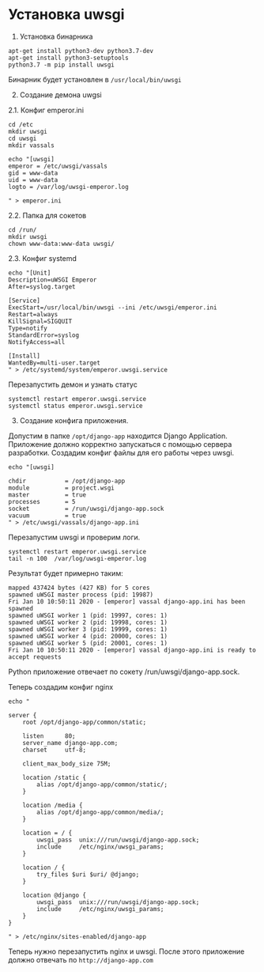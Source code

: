 # Установка uwsgi

1. Установка бинарника

```
apt-get install python3-dev python3.7-dev 
apt-get install python3-setuptools
python3.7 -m pip install uwsgi
```

Бинарник будет установлен в `/usr/local/bin/uwsgi`

2. Создание демона uwgsi

2.1. Конфиг emperor.ini
```
cd /etc
mkdir uwsgi
cd uwsgi
mkdir vassals

echo "[uwsgi]
emperor = /etc/uwsgi/vassals
gid = www-data
uid = www-data
logto = /var/log/uwsgi-emperor.log

" > emperor.ini
```

2.2. Папка для сокетов

```
cd /run/
mkdir uwsgi
chown www-data:www-data uwsgi/
```

2.3. Конфиг systemd

```
echo "[Unit]
Description=uWSGI Emperor
After=syslog.target

[Service]
ExecStart=/usr/local/bin/uwsgi --ini /etc/uwsgi/emperor.ini
Restart=always
KillSignal=SIGQUIT
Type=notify
StandardError=syslog
NotifyAccess=all

[Install]
WantedBy=multi-user.target
" > /etc/systemd/system/emperor.uwsgi.service
```

Перезапустить демон и узнать статус

```
systemctl restart emperor.uwsgi.service
systemctl status emperor.uwsgi.service
```

3. Создание конфига приложения.

Допустим в папке `/opt/django-app` находится Django Application. Приложение должно корректно запускаться с помощью сервера разработки. Создадим конфиг файлы для его работы через uwsgi.

```
echo "[uwsgi]

chdir           = /opt/django-app
module          = project.wsgi
master          = true
processes       = 5
socket          = /run/uwsgi/django-app.sock
vacuum          = true
" > /etc/uwsgi/vassals/django-app.ini
```

Перезапустим uwsgi и проверим логи.

```
systemctl restart emperor.uwsgi.service
tail -n 100  /var/log/uwsgi-emperor.log
```

Результат будет примерно таким:

```
mapped 437424 bytes (427 KB) for 5 cores
spawned uWSGI master process (pid: 19987)
Fri Jan 10 10:50:11 2020 - [emperor] vassal django-app.ini has been spawned
spawned uWSGI worker 1 (pid: 19997, cores: 1)
spawned uWSGI worker 2 (pid: 19998, cores: 1)
spawned uWSGI worker 3 (pid: 19999, cores: 1)
spawned uWSGI worker 4 (pid: 20000, cores: 1)
spawned uWSGI worker 5 (pid: 20001, cores: 1)
Fri Jan 10 10:50:11 2020 - [emperor] vassal django-app.ini is ready to accept requests
```

Python приложение отвечает по сокету /run/uwsgi/django-app.sock.


Теперь создадим конфиг nginx

```
echo "

server {
    root /opt/django-app/common/static;

    listen      80;
    server_name django-app.com;
    charset     utf-8;

    client_max_body_size 75M;

    location /static {
        alias /opt/django-app/common/static/;
    }

    location /media {
        alias /opt/django-app/common/media/;
    }

    location = / {
        uwsgi_pass  unix:///run/uwsgi/django-app.sock;
        include     /etc/nginx/uwsgi_params;
    }

    location / {
        try_files $uri $uri/ @django;
    }

    location @django {
        uwsgi_pass  unix:///run/uwsgi/django-app.sock;
        include     /etc/nginx/uwsgi_params;
    }
}

" > /etc/nginx/sites-enabled/django-app
```

Теперь нужно перезапустить nginx и uwsgi. После этого приложение должно отвечать по `http://django-app.com`
